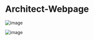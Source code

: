 # Architect-Webpage

![image](https://github.com/priyanshishah20/Architect-Webpage/assets/92794107/836c8074-8f31-4094-8a55-a727f36a3bd9)

![image](https://github.com/priyanshishah20/Architect-Webpage/assets/92794107/3b3df736-5c08-4e87-8da7-2d57cbac23af)
